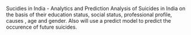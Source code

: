 Sucidies in India - Analytics and Prediction
Analysis of Suicides in India on the basis of their education status, social status, professional profile, causes , age and gender. Also will use a predict model to predict the occurence of future suicides.
